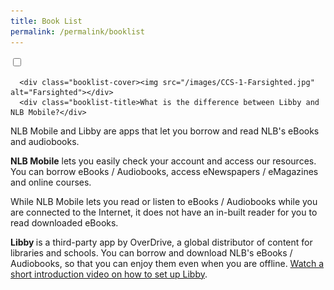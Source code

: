 ```yaml
---
title: Book List
permalink: /permalink/booklist
---
```


<div class="booklist"><!--booklist accordion--> 
<input type="checkbox" id="book1">
<label for="book1">
  
      <div class="booklist-cover><img src="/images/CCS-1-Farsighted.jpg" alt="Farsighted"></div>
      <div class="booklist-title>What is the difference between Libby and NLB Mobile?</div>
  
  </label>
  <div class="booklist-content">
  <p>NLB Mobile and Libby are apps that let you borrow and read NLB's eBooks and audiobooks.</p>
<p><strong>NLB Mobile</strong> lets you easily check your account and access our resources. You can borrow eBooks / Audiobooks, access eNewspapers / eMagazines and online courses. </p><p>While NLB Mobile lets you read or listen to eBooks / Audiobooks while you are connected to the Internet, it does not have an in-built reader for you to read downloaded eBooks.</p>
<p><strong>Libby </strong>is a third-party app by OverDrive, a global distributor of content for libraries and schools. You can borrow and download NLB's eBooks / Audiobooks, so that you can enjoy them even when you are offline. <a href="https://help.libbyapp.com/6103.htm?tocpath=Home%7CGetting%20started%7C_____2">Watch a short introduction video on how to set up Libby</a>.</p>
</div>
